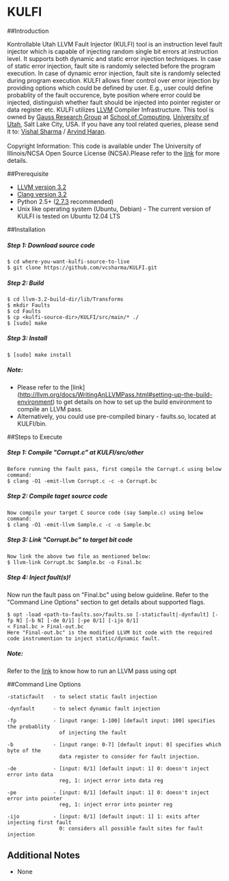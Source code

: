 KULFI
=====

##Introduction

Kontrollable Utah LLVM Fault Injector (KULFI) tool is an instruction level fault injector which is capable of injecting random single bit errors at instruction level. It supports both dynamic and static error injection techniques. In case of static error injection, fault site is randomly selected before the program execution. In case of dynamic error injection, fault site is randomly selected during program execution. KULFI allows finer control over error injection by providing options which could be defined by user. E.g., user could define probablity of the fault occurence, byte position where error could be injected, distinguish whether fault should be injected into pointer register or data register etc.  KULFI utilizes [LLVM](http://llvm.org/) Compiler Infrastructure. This tool is owned by [Gauss Research Group](http://www.cs.utah.edu/formal_verification/) at [School of Computing](http://www.cs.utah.edu/), [University of Utah](http://www.utah.edu/), Salt Lake City, USA. If you have any tool related queries, please send it to: <a href="mailto:vcsharma@cs.utah.edu">Vishal Sharma</a> / <a href="mailto:haran@cs.utah.edu"> Arvind Haran</a>.  <br><br> Copyright Information: This code is available under The University of Illinois/NCSA Open Source License (NCSA).Please refer to the <a href="http://opensource.org/licenses/NCSA">link</a> for more details.

##Prerequisite
- [LLVM version 3.2](http://llvm.org/releases/3.2/docs/ReleaseNotes.html)
- [Clang version 3.2](http://llvm.org/releases/download.html#3.2)
- Python 2.5+ ([2.7.3](http://www.python.org/getit/releases/2.7.3/) recommended)
- Unix like operating system (Ubuntu, Debian) - The current version of KULFI is tested on Ubuntu 12.04 LTS

##Installation
##### Step 1: Download source code
    $ cd where-you-want-kulfi-source-to-live  
    $ git clone https://github.com/vcsharma/KULFI.git
    
##### Step 2: Build
    $ cd llvm-3.2-build-dir/lib/Transforms
    $ mkdir Faults
    $ cd Faults 
    $ cp <kulfi-source-dir>/KULFI/src/main/* ./        
    $ [sudo] make
    
##### Step 3: Install
    $ [sudo] make install
    
##### Note: 
- Please refer to the [link] (http://llvm.org/docs/WritingAnLLVMPass.html#setting-up-the-build-environment) to get details on how to set up the build environment to compile an LLVM pass.
- Alternatively, you could use pre-compiled binary - faults.so, located at KULFI/bin.

##Steps to Execute
##### Step 1: Compile "Corrupt.c" at KULFI/src/other
    Before running the fault pass, first compile the Corrupt.c using below command:
    $ clang -O1 -emit-llvm Corrupt.c -c -o Corrupt.bc
    
##### Step 2: Compile taget source code
    Now compile your target C source code (say Sample.c) using below command:
    $ clang -O1 -emit-llvm Sample.c -c -o Sample.bc

##### Step 3: Link "Corrupt.bc" to target bit code
    Now link the above two file as mentioned below:
    $ llvm-link Corrupt.bc Sample.bc -o Final.bc

##### Step 4: Inject fault(s)!
Now run the fault pass on "Final.bc" using below guideline. Refer to the "Command Line Options" section to get details about supported flags.
    
    $ opt -load <path-to-faults.so>/faults.so [-staticfault|-dynfault] [-fp N] [-b N] [-de 0/1] [-pe 0/1] [-ijo 0/1] 
    < Final.bc > Final-out.bc
    Here "Final-out.bc" is the modified LLVM bit code with the required code instrumention to inject static/dynamic fault.
    
##### Note: 
Refer to the [link](http://llvm.org/docs/WritingAnLLVMPass.html#running-a-pass-with-opt) to know how to run an LLVM pass using opt
    

##Command Line Options

    -staticfault   - to select static fault injection 
    
    -dynfault      - to select dynamic fault injection
    
    -fp            - [input range: 1-100] [default input: 100] specifies the probablity 
                     of injecting the fault
                     
    -b             - [input range: 0-7] [default input: 0] specifies which byte of the 
                     data register to consider for fault injection.
                     
    -de            - [input: 0/1] [default input: 1] 0: doesn't inject error into data 
                     reg, 1: inject error into data reg
                     
    -pe            - [input: 0/1] [default input: 1] 0: doesn't inject error into pointer 
                     reg, 1: inject error into pointer reg
                     
    -ijo           - [input: 0/1] [default input: 1] 1: exits after injecting first fault
                     0: considers all possible fault sites for fault injection

## Additional Notes
- None
